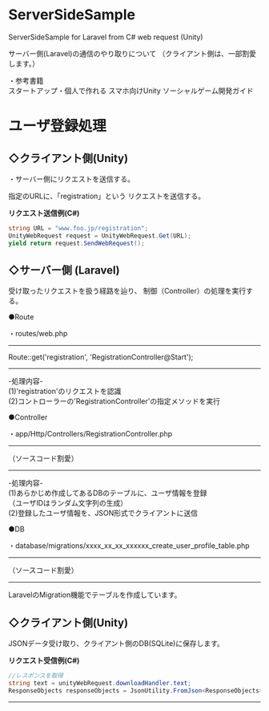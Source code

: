# ServerSideSample
ServerSideSample for Laravel from C# web request (Unity)
  
サーバー側(Laravel)の通信のやり取りについて
（クライアント側は、一部割愛します。）
  
・参考書籍<br>
スタートアップ・個人で作れる スマホ向けUnity ソーシャルゲーム開発ガイド
  
  
# ユーザ登録処理
  
  
## ◇クライアント側(Unity)
  
・サーバー側にリクエストを送信する。  
  
指定のURLに、「registration」という
リクエストを送信する。
  
**リクエスト送信例(C#)**
  
```C#
string URL = "www.foo.jp/registration";
UnityWebRequest request = UnityWebRequest.Get(URL);
yield return request.SendWebRequest();
```
  
## ◇サーバー側 (Laravel)

受け取ったリクエストを扱う経路を辿り、
制御（Controller）の処理を実行する。


●Route

・routes/web.php
***
Route::get('registration', 'RegistrationController@Start');
***
-処理内容-<br>
(1)'registration'のリクエストを認識<br> 
(2)コントローラーの'RegistrationController'の指定メソッドを実行<br>
  
●Controller
  
・app/Http/Controllers/RegistrationController.php
***
（ソースコード割愛）
***
-処理内容-<br>
(1)あらかじめ作成してあるDBのテーブルに、ユーザ情報を登録<br>
（ユーザIDはランダム文字列の生成）<br>
(2)登録したユーザ情報を、JSON形式でクライアントに送信<br>

 
●DB

・database/migrations/xxxx_xx_xx_xxxxxx_create_user_profile_table.php
***
（ソースコード割愛）
***
LaravelのMigration機能でテーブルを作成しています。


## ◇クライアント側(Unity)

JSONデータ受け取り、クライアント側のDB(SQLite)に保存します。

**リクエスト受信例(C#)**
```C#
//レスポンスを取得
string text = unityWebRequest.downloadHandler.text;
ResponseObjects responseObjects = JsonUtility.FromJson<ResponseObjects>(text);
```

---------------
